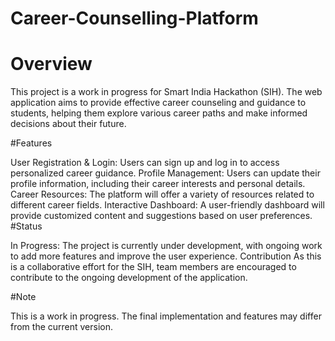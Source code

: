 # Career-Counselling-Platform

# Overview

This project is a work in progress for Smart India Hackathon (SIH). The web application aims to provide effective career counseling and guidance to students, helping them explore various career paths and make informed decisions about their future.

#Features

User Registration & Login: Users can sign up and log in to access personalized career guidance.
Profile Management: Users can update their profile information, including their career interests and personal details.
Career Resources: The platform will offer a variety of resources related to different career fields.
Interactive Dashboard: A user-friendly dashboard will provide customized content and suggestions based on user preferences.
#Status

In Progress: The project is currently under development, with ongoing work to add more features and improve the user experience.
Contribution
As this is a collaborative effort for the SIH, team members are encouraged to contribute to the ongoing development of the application.

#Note

This is a work in progress. The final implementation and features may differ from the current version.
